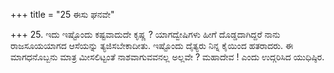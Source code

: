 +++
title = "25 ಈಸು ಘನವೇ"

+++
25. ಇದು ಇಷ್ಟೊಂದು ಕಷ್ಟವಾದುದೇ ಕೃಷ್ಣ ? ಯಾಗದ್ವೇಷಿಗಳು ಹೀಗೆ ದೊಡ್ಡದಾಗಿದ್ದರೆ ನಾನು ರಾಜಸೂಯಯಾಗದ ಆಸೆಯನ್ನು ತ್ಯಜಿಸಬೇಕಾದೀತು. ಇಷ್ಟೊಂದು ದೈತ್ಯರು ನಿನ್ನ ಕೈಯಿಂದ ಹತರಾದರು. ಈ ಮಾಗಧನೊಬ್ಬನು ಮಾತ್ರ ಮೀಸಲಿಟ್ಟಂತೆ ನಾಶವಾಗುವವನಲ್ಲ ಅಲ್ಲವೇ ? ಮಹಾದೇವ ! ಎಂದು ಉದ್ಗರಿಸಿದ ಯುಧಿಷ್ಠಿರ.